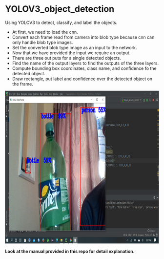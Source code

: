 # YOLOV3_object_detection
Using YOLOV3 to detect, classify, and label the objects.

<ul>
  <li>At first, we need to load the cnn.</li>
  <li>Convert each frame read from camera into blob type because cnn can only handle blob type images.</li>
  <li>Set the converted blob type image as an input to the network.</li>
  <li>Now that we have provided the input we require an output.</li>
  <li>There are three out puts for a single detected objects.</li>
  <li>Find the name of the output layers to find the outputs of the three layers.</li>
  <li>Compute bounding box coordinates, class name, and confidence fo the detected object.</li>
  <li>Draw rectangle, put label and confidence over the detected object on the frame.</li>
</ul>
<img src="i1.png" width=800 height=500>

<b>Look at the manual provided in this repo for detail explanation.</b>
